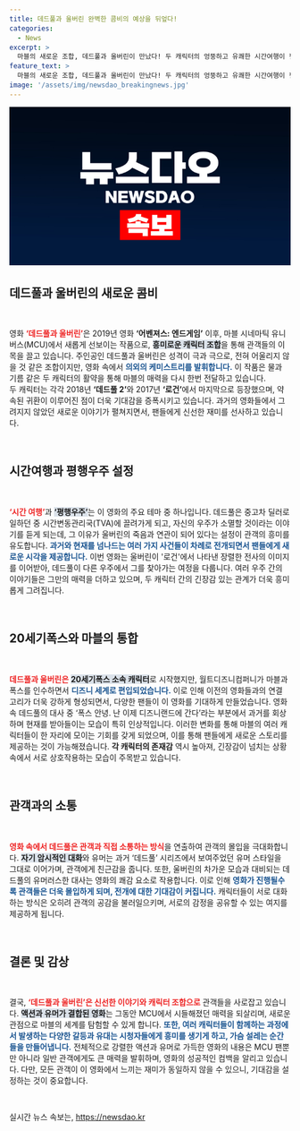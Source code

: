 ```yaml
---
title: 데드풀과 울버린 완벽한 콤비의 예상을 뒤엎다!
categories:
  - News
excerpt: >
  마블의 새로운 조합, 데드풀과 울버린이 만났다! 두 캐릭터의 엉뚱하고 유쾌한 시간여행이 펼쳐지는 영화 데드풀과 울버린이 24일 개봉. 이들의 상상 초월 콤비네이션과 참신한 설정이 관객들을 사로잡는다!
feature_text: >
  마블의 새로운 조합, 데드풀과 울버린이 만났다! 두 캐릭터의 엉뚱하고 유쾌한 시간여행이 펼쳐지는 영화 데드풀과 울버린이 24일 개봉. 이들의 상상 초월 콤비네이션과 참신한 설정이 관객들을 사로잡는다!
image: '/assets/img/newsdao_breakingnews.jpg'
---
```


<p><img src="/assets/img/newsdao_breakingnews.jpg" alt="koreaapp 속보" /></p>

<h2 data-ke-size="size26">데드풀과 울버린의 새로운 콤비</h2>

<p data-ke-size="size16">&nbsp;</p>

<p data-ke-size="size16">영화 <b><span style="color: #ee2323;">‘데드풀과 울버린’</span></b>은 2019년 영화 <b>‘어벤져스: 엔드게임’</b> 이후, 마블 시네마틱 유니버스(MCU)에서 새롭게 선보이는 작품으로, <b><span style="background-color: #21538527;">흥미로운 캐릭터 조합</span></b>을 통해 관객들의 이목을 끌고 있습니다. 주인공인 데드풀과 울버린은 성격이 극과 극으로, 전혀 어울리지 않을 것 같은 조합이지만, 영화 속에서 <b><span style="color: #1a5490;">의외의 케미스트리를 발휘합니다.</span></b> 이 작품은 물과 기름 같은 두 캐릭터의 활약을 통해 마블의 매력을 다시 한번 전달하고 있습니다.<br/>두 캐릭터는 각각 2018년 <b>‘데드풀 2’</b>와 2017년 <b>‘로건’</b>에서 마지막으로 등장했으며, 약속된 귀환이 이루어진 점이 더욱 기대감을 증폭시키고 있습니다. 과거의 영화들에서 그려지지 않았던 새로운 이야기가 펼쳐지면서, 팬들에게 신선한 재미를 선사하고 있습니다.</p>

<p data-ke-size="size16">&nbsp;</p>

<h2 data-ke-size="size26">시간여행과 평행우주 설정</h2>

<p data-ke-size="size16">&nbsp;</p>

<p data-ke-size="size16"><b><span style="color: #ee2323;">‘시간 여행’</span></b>과 <b><span style="background-color: #21538527;">‘평행우주’</span></b>는 이 영화의 주요 테마 중 하나입니다. 데드풀은 중고차 딜러로 일하던 중 시간변동관리국(TVA)에 끌려가게 되고, 자신의 우주가 소멸할 것이라는 이야기를 듣게 되는데, 그 이유가 울버린의 죽음과 연관이 되어 있다는 설정이 관객의 흥미를 유도합니다. <b><span style="color: #1a5490;">과거와 현재를 넘나드는 여러 가지 사건들이 차례로 전개되면서 팬들에게 새로운 시각을 제공합니다.</span></b> 이번 영화는 울버린이 '로건'에서 나타낸 장렬한 전사의 이미지를 이어받아, 데드풀이 다른 우주에서 그를 찾아가는 여정을 다룹니다. 여러 우주 간의 이야기들은 그만의 매력을 더하고 있으며, 두 캐릭터 간의 긴장감 있는 관계가 더욱 흥미롭게 그려집니다.</p>

<p data-ke-size="size16">&nbsp;</p>

<h2 data-ke-size="size26">20세기폭스와 마블의 통합</h2>

<p data-ke-size="size16">&nbsp;</p>

<p data-ke-size="size16"><b><span style="color: #ee2323;">데드풀과 울버린은</span></b> <b><span style="background-color: #21538527;">20세기폭스 소속 캐릭터</span></b>로 시작했지만, 월트디즈니컴퍼니가 마블과 폭스를 인수하면서 <b><span style="color: #1a5490;">디즈니 세계로 편입되었습니다.</span></b> 이로 인해 이전의 영화들과의 연결 고리가 더욱 강하게 형성되면서, 다양한 팬들이 이 영화를 기대하게 만들었습니다. 영화 속 데드풀의 대사 중 ‘폭스 안녕. 난 이제 디즈니랜드에 간다’라는 부분에서 과거를 회상하며 현재를 받아들이는 모습이 특히 인상적입니다. 이러한 변화를 통해 마블의 여러 캐릭터들이 한 자리에 모이는 기회를 갖게 되었으며, 이를 통해 팬들에게 새로운 스토리를 제공하는 것이 가능해졌습니다. <b>각 캐릭터의 존재감</b> 역시 높아져, 긴장감이 넘치는 상황 속에서 서로 상호작용하는 모습이 주목받고 있습니다.</p>

<p data-ke-size="size16">&nbsp;</p>

<h2 data-ke-size="size26">관객과의 소통</h2>

<p data-ke-size="size16">&nbsp;</p>

<p data-ke-size="size16"><b><span style="color: #ee2323;">영화 속에서 데드풀은 관객과 직접 소통하는 방식</span></b>을 연출하여 관객의 몰입을 극대화합니다. <b><span style="background-color: #21538527;">자기 암시적인 대화</span></b>와 유머는 과거 ‘데드풀’ 시리즈에서 보여주었던 유머 스타일을 그대로 이어가며, 관객에게 친근감을 줍니다. 또한, 울버린의 차가운 모습과 대비되는 데드풀의 유머러스한 대사는 영화의 쾌감 요소로 작용합니다. 이로 인해 <b><span style="color: #1a5490;">영화가 진행될수록 관객들은 더욱 몰입하게 되며, 전개에 대한 기대감이 커집니다.</span></b> 캐릭터들이 서로 대화하는 방식은 오히려 관객의 공감을 불러일으키며, 서로의 감정을 공유할 수 있는 여지를 제공하게 됩니다.</p>

<p data-ke-size="size16">&nbsp;</p>

<h2 data-ke-size="size26">결론 및 감상</h2>

<p data-ke-size="size16">&nbsp;</p>

<p data-ke-size="size16">결국, <b><span style="color: #ee2323;">‘데드풀과 울버린’은 신선한 이야기와 캐릭터 조합으로</span></b> 관객들을 사로잡고 있습니다. <b><span style="background-color: #21538527;">액션과 유머가 결합된 영화</span></b>는 그동안 MCU에서 시들해졌던 매력을 되살리며, 새로운 관점으로 마블의 세계를 탐험할 수 있게 합니다. <b><span style="color: #1a5490;">또한, 여러 캐릭터들이 함께하는 과정에서 발생하는 다양한 갈등과 유대는 시청자들에게 흥미를 생기게 하고, 가슴 설레는 순간들을 만들어냅니다.</span></b> 전체적으로 강렬한 액션과 유머로 가득한 영화의 내용은 MCU 팬뿐만 아니라 일반 관객에게도 큰 매력을 발휘하며, 영화의 성공적인 컴백을 알리고 있습니다. 다만, 모든 관객이 이 영화에서 느끼는 재미가 동일하지 않을 수 있으니, 기대감을 설정하는 것이 중요합니다. </p>

<p data-ke-size="size16">&nbsp;</p>
실시간 뉴스 속보는, <a href="https://newsdao.kr" rel="dofollow">https://newsdao.kr</a>



